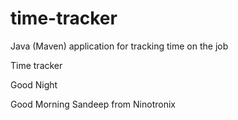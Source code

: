 # time-tracker
Java (Maven) application for tracking time on the job

Time tracker

Good Night 


Good Morning
Sandeep from  Ninotronix
